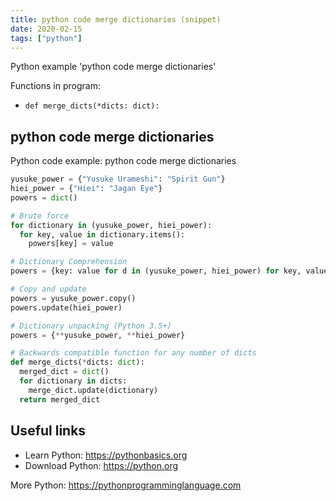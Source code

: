 ```yaml
---
title: python code merge dictionaries (snippet)
date: 2020-02-15
tags: ["python"]
---
```

Python example 'python code merge dictionaries'

Functions in program: 
* `def merge_dicts(*dicts: dict): `

## python code merge dictionaries

Python code example: python code merge dictionaries

```python
yusuke_power = {"Yusuke Urameshi": "Spirit Gun"}
hiei_power = {"Hiei": "Jagan Eye"}
powers = dict()

# Brute force
for dictionary in (yusuke_power, hiei_power): 
  for key, value in dictionary.items(): 
    powers[key] = value

# Dictionary Comprehension
powers = {key: value for d in (yusuke_power, hiei_power) for key, value in d.items()}

# Copy and update
powers = yusuke_power.copy()
powers.update(hiei_power)

# Dictionary unpacking (Python 3.5+)
powers = {**yusuke_power, **hiei_power}

# Backwards compatible function for any number of dicts
def merge_dicts(*dicts: dict): 
  merged_dict = dict() 
  for dictionary in dicts: 
    merge_dict.update(dictionary) 
  return merged_dict


```

## Useful links

- Learn Python: https://pythonbasics.org
- Download Python: https://python.org

More Python: https://pythonprogramminglanguage.com
